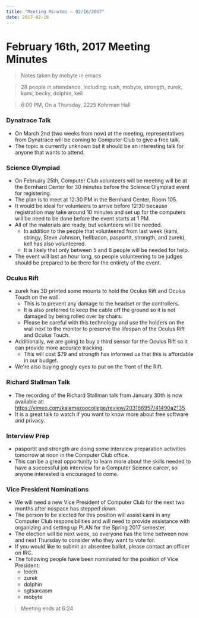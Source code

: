 ```yaml
---
title: "Meeting Minutes – 02/16/2017"
date: 2017-02-16
---
```

# February 16th, 2017 Meeting Minutes
> Notes taken by mobyte in emacs

> 28 people in attendance, including: rush, mobyte, strongth, zurek, kami, becky, dolphin, kell

> 6:00 PM, On a Thursday, 2225 Kohrman Hall

### Dynatrace Talk
- On March 2nd (two weeks from now) at the meeting, representatives from Dynatrace will be coming to Computer Club to give a free talk.
- The topic is currently unknown but it should be an interesting talk for anyone that wants to attend.

### Science Olympiad
- On February 25th, Computer Club volunteers will be meeting will be at the Bernhard Center for 30 minutes before the Science Olympiad event for registering.
- The plan is to meet at 12:30 PM in the Bernhard Center, Room 105.
- It would be ideal for volunteers to arrive before 12:30 because registration may take around 10 minutes and set up for the computers will be need to be done before the event starts at 1 PM.
- All of the materials are ready, but volunteers will be needed.
  - In addition to the people that volunteered from last week (kami, stringy, Steve Johnson, hellbacon, pasportit, strongth, and zurek), kell has also volunteered.
  - It is likely that only between 5 and 6 people will be needed for help.
- The event will last an hour long, so people volunteering to be judges should be prepared to be there for the entirety of the event.

### Oculus Rift
- zurek has 3D printed some mounts to hold the Oculus Rift and Oculus Touch on the wall.
  - This is to prevent any damage to the headset or the controllers.
  - It is also preferred to keep the cable off the ground so it is not damaged by being rolled over by chairs.
  - Please be careful with this technology and use the holders on the wall next to the monitor to preserve the lifespan of the Oculus Rift and Oculus Touch.
- Additionally, we are going to buy a third sensor for the Oculus Rift so it can provide more accurate tracking.
  - This will cost $79 and strongth has informed us that this is affordable in our budget.
- We're also buying googly eyes to put on the front of the Rift.

### Richard Stallman Talk
- The recording of the Richard Stallman talk from January 30th is now available at: https://vimeo.com/kalamazoocollege/review/203166957/41490a2135.
- It is a great talk to watch if you want to know more about free software and privacy.

### Interview Prep
- pasportit and strongth are doing some interview preparation activities tomorrow at noon in the Computer Club office.
- This can be a great opportunity to learn more about the skills needed to have a successful job interview for a Computer Science career, so anyone interested is encouraged to come.

### Vice President Nominations
- We will need a new Vice President of Computer Club for the next two months after nospace has stepped down.
- The person to be elected for this position will assist kami in any Computer Club responsibilities and will need to provide assistance with organizing and setting up PLAN for the Spring 2017 semester.
- The election will be next week, so everyone has the time between now and next Thursday to consider who they want to vote for.
- If you would like to submit an absentee ballot, please contact an officer on IRC.
- The following people have been nominated for the position of Vice President:
  - leech
  - zurek
  - dolphin
  - sgtsarcasm
  - mobyte

> Meeting ends at 6:24
